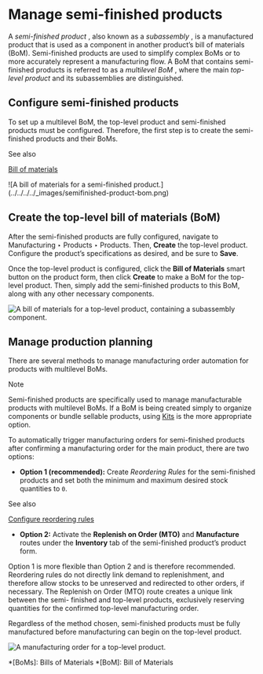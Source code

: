 # Manage semi-finished products

A _semi-finished product_ , also known as a _subassembly_ , is a manufactured
product that is used as a component in another product’s bill of materials
(BoM). Semi-finished products are used to simplify complex BoMs or to more
accurately represent a manufacturing flow. A BoM that contains semi-finished
products is referred to as a _multilevel BoM_ , where the main _top-level
product_ and its subassemblies are distinguished.

## Configure semi-finished products

To set up a multilevel BoM, the top-level product and semi-finished products
must be configured. Therefore, the first step is to create the semi-finished
products and their BoMs.

<div class="alert alert-secondary">
<p class="alert-title">
See also</p><p><a href="bill_configuration">Bill of materials</a></p>
</div> ![A bill of materials for a semi-finished
product.](../../../../_images/semifinished-product-bom.png)

## Create the top-level bill of materials (BoM)

After the semi-finished products are fully configured, navigate to
Manufacturing ‣ Products ‣ Products. Then, **Create** the top-level product.
Configure the product’s specifications as desired, and be sure to **Save**.

Once the top-level product is configured, click the **Bill of Materials**
smart button on the product form, then click **Create** to make a BoM for the
top-level product. Then, simply add the semi-finished products to this BoM,
along with any other necessary components.

![A bill of materials for a top-level product, containing a subassembly
component.](../../../../_images/custom-computer-bom.png)

## Manage production planning

There are several methods to manage manufacturing order automation for
products with multilevel BoMs.

<div class="alert alert-primary">
<p class="alert-title">
Note</p><p>Semi-finished products are specifically used to manage manufacturable products with multilevel
BoMs. If a BoM is being created simply to organize components or bundle sellable products,
using <a href="kit_shipping">Kits</a> is the more appropriate option.</p>
</div>

To automatically trigger manufacturing orders for semi-finished products after
confirming a manufacturing order for the main product, there are two options:

  * **Option 1 (recommended):** Create _Reordering Rules_ for the semi-finished products and set both the minimum and maximum desired stock quantities to `0`.

<div class="alert alert-secondary">
<p class="alert-title">
See also</p><p><a href="../../purchase/products/reordering">Configure reordering rules</a></p>
</div>

  * **Option 2:** Activate the **Replenish on Order (MTO)** and **Manufacture** routes under the **Inventory** tab of the semi-finished product’s product form.

Option 1 is more flexible than Option 2 and is therefore recommended.
Reordering rules do not directly link demand to replenishment, and therefore
allow stocks to be unreserved and redirected to other orders, if necessary.
The Replenish on Order (MTO) route creates a unique link between the semi-
finished and top-level products, exclusively reserving quantities for the
confirmed top-level manufacturing order.

Regardless of the method chosen, semi-finished products must be fully
manufactured before manufacturing can begin on the top-level product.

![A manufacturing order for a top-level
product.](../../../../_images/semifinished-on-mo.png)

  *[BoMs]: Bills of Materials
  *[BoM]: Bill of Materials

